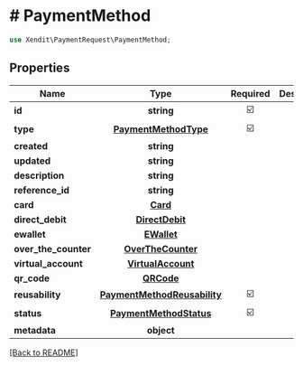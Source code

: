 # # PaymentMethod


```php
use Xendit\PaymentRequest\PaymentMethod;
```

## Properties

| Name | Type | Required | Description | Examples |
|------------|:-------------:|:-------------:|-------------|:-------------:|
| **id** | **string** | ☑️ |  | null |
| **type** | [**PaymentMethodType**](PaymentMethodType.md) | ☑️ |  | null |
| **created** | **string** |  |  | null |
| **updated** | **string** |  |  | null |
| **description** | **string** |  |  | null |
| **reference_id** | **string** |  |  | null |
| **card** | [**Card**](Card.md) |  |  | null |
| **direct_debit** | [**DirectDebit**](DirectDebit.md) |  |  | null |
| **ewallet** | [**EWallet**](EWallet.md) |  |  | null |
| **over_the_counter** | [**OverTheCounter**](OverTheCounter.md) |  |  | null |
| **virtual_account** | [**VirtualAccount**](VirtualAccount.md) |  |  | null |
| **qr_code** | [**QRCode**](QRCode.md) |  |  | null |
| **reusability** | [**PaymentMethodReusability**](PaymentMethodReusability.md) | ☑️ |  | null |
| **status** | [**PaymentMethodStatus**](PaymentMethodStatus.md) | ☑️ |  | null |
| **metadata** | **object** |  |  | null |


[[Back to README]](../../README.md)
